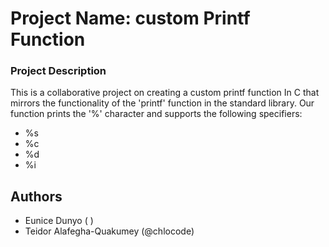 # Project Name: custom Printf Function

### Project Description

This is a collaborative project on creating a custom printf function In C that mirrors the functionality of the 'printf' function in the standard library. Our function prints the '%' character and supports the following specifiers:
- %s
- %c
- %d
- %i

## Authors
- Eunice Dunyo ( )
- Teidor Alafegha-Quakumey (@chlocode)
